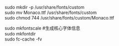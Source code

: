 sudo mkdir -p /usr/share/fonts/custom  
sudo mv Monaco.ttf /usr/share/fonts/custom  
sudo chmod 744 /usr/share/fonts/custom/Monaco.ttf  

sudo mkfontscale  #生成核心字体信息  
sudo mkfontdir  
sudo fc-cache -fv  